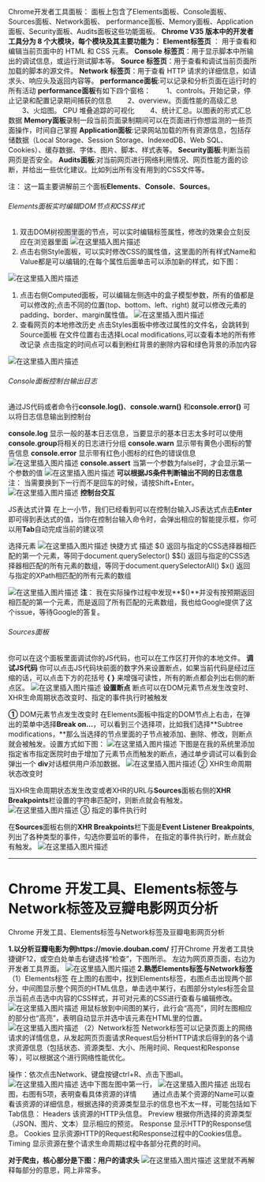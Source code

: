 Chrome开发者工具面板：
面板上包含了Elements面板、Console面板、Sources面板、Network面板、
performance面板、Memory面板、Application面板、Security面板、Audits面板这些功能面板。
**Chrome V35 版本中的开发者工具分为 8 个大模块，每个模块及其主要功能为：**
**Element标签页** ： 用于查看和编辑当前页面中的 HTML 和 CSS 元素。
**Console 标签页**：用于显示脚本中所输出的调试信息，或运行测试脚本等。
**Source 标签页**：用于查看和调试当前页面所加载的脚本的源文件。
**Network 标签页**：用于查看 HTTP 请求的详细信息，如请求头、响应头及返回内容等。
**performance面板**:可以记录和分析页面在运行时的所有活动
**performance面板**有如下四个窗格：
　　1、controls。开始记录，停止记录和配置记录期间捕获的信息
　　2、overview。页面性能的高级汇总
　　3、火焰图。 CPU 堆叠追踪的可视化
　　4、统计汇总。以图表的形式汇总数据
**Memory面板**录制一段当前页面录制期间可以在页面进行你想监测的一些页面操作，时间自己掌握
**Application面板**:记录网站加载的所有资源信息，包括存储数据（Local Storage、Session Storage、IndexedDB、Web SQL、Cookies）、缓存数据、字体、图片、脚本、样式表等。
**Security面板**:判断当前网页是否安全。
**Audits面板**:对当前网页进行网络利用情况、网页性能方面的诊断，并给出一些优化建议。比如列出所有没有用到的CSS文件等。

注： 这一篇主要讲解前三个面板**Elements**、**Console**、**Sources**。

###### Elements面板实时编辑DOM节点和CSS样式

1. 双击DOM树视图里面的节点，可以实时编辑标签属性，修改的效果会立刻反应在浏览器里面
   ![在这里插入图片描述](https://img-blog.csdnimg.cn/20190515100855713.png?x-oss-process=image/watermark,type_ZmFuZ3poZW5naGVpdGk,shadow_10,text_aHR0cHM6Ly9ibG9nLmNzZG4ubmV0L3FxXzQxOTI5Mjcw,size_16,color_FFFFFF,t_70)
2. 点击右侧Style面板，可以实时修改CSS的属性值，这里面的所有样式Name和Value都是可以编辑的;在每个属性后面单击可以添加新的样式，如下图：

![在这里插入图片描述](https://img-blog.csdnimg.cn/20190515100911338.png?x-oss-process=image/watermark,type_ZmFuZ3poZW5naGVpdGk,shadow_10,text_aHR0cHM6Ly9ibG9nLmNzZG4ubmV0L3FxXzQxOTI5Mjcw,size_16,color_FFFFFF,t_70)

1. 点击右侧Computed面板，可以编辑左侧选中的盒子模型参数，所有的值都是可以修改的;点击不同的位置(top、bottom、left、right)
   就可以修改元素的padding、border、margin属性值。
   ![在这里插入图片描述](https://img-blog.csdnimg.cn/20190515100929443.png?x-oss-process=image/watermark,type_ZmFuZ3poZW5naGVpdGk,shadow_10,text_aHR0cHM6Ly9ibG9nLmNzZG4ubmV0L3FxXzQxOTI5Mjcw,size_16,color_FFFFFF,t_70)
2. 查看网页的本地修改历史 点击Styles面板中修改过属性的文件名，会跳转到Source面板 在文件位置右击选择Local
   modifications,可以查看本地的所有修改记录 点击指定的时间点可以看到粉红背景的删除内容和绿色背景的添加内容

![在这里插入图片描述](https://img-blog.csdnimg.cn/20190515100946744.png?x-oss-process=image/watermark,type_ZmFuZ3poZW5naGVpdGk,shadow_10,text_aHR0cHM6Ly9ibG9nLmNzZG4ubmV0L3FxXzQxOTI5Mjcw,size_16,color_FFFFFF,t_70)

###### Console面板控制台输出日志

通过JS代码或者命令行**console.log()**、**console.warn()**
和**console.error()** 可以将日志信息输出到控制台

**console.log** 显示一般的基本日志信息，当要显示的基本日志太多时可以使用**console.group**将相关的日志进行分组
**console.warn** 显示带有黄色小图标的警告信息
**console.error** 显示带有红色小图标的红色的错误信息
![在这里插入图片描述](https://img-blog.csdnimg.cn/20190515101005258.png?x-oss-process=image/watermark,type_ZmFuZ3poZW5naGVpdGk,shadow_10,text_aHR0cHM6Ly9ibG9nLmNzZG4ubmV0L3FxXzQxOTI5Mjcw,size_16,color_FFFFFF,t_70)
**console.assert** 当第一个参数为false时，才会显示第一个参数的值
![在这里插入图片描述](https://img-blog.csdnimg.cn/20190515101021745.png?x-oss-process=image/watermark,type_ZmFuZ3poZW5naGVpdGk,shadow_10,text_aHR0cHM6Ly9ibG9nLmNzZG4ubmV0L3FxXzQxOTI5Mjcw,size_16,color_FFFFFF,t_70)
**可以根据JS条件判断输出不同的日志信息**
注： 当需要换到下一行而不是回车的时候，请按Shift+Enter。
![在这里插入图片描述](https://img-blog.csdnimg.cn/20190515101046324.png?x-oss-process=image/watermark,type_ZmFuZ3poZW5naGVpdGk,shadow_10,text_aHR0cHM6Ly9ibG9nLmNzZG4ubmV0L3FxXzQxOTI5Mjcw,size_16,color_FFFFFF,t_70)
**控制台交互**

JS表达式计算
在上一小节，我们已经看到可以在控制台输入JS表达式点击**Enter**即可得到表达式的值，当你在控制台输入命令时，会弹出相应的智能提示框，你可以用**Tab**自动完成当前的建议项

选择元素
![在这里插入图片描述](https://img-blog.csdnimg.cn/20190515101105429.png?x-oss-process=image/watermark,type_ZmFuZ3poZW5naGVpdGk,shadow_10,text_aHR0cHM6Ly9ibG9nLmNzZG4ubmV0L3FxXzQxOTI5Mjcw,size_16,color_FFFFFF,t_70)
快捷方式 描述
$() 返回与指定的CSS选择器相匹配的第一个元素，等同于document.querySelector()
$$() 返回与指定的CSS选择器相匹配的所有元素的数组，等同于document.querySelectorAll()
$x() 返回与指定的XPath相匹配的所有元素的数组

![在这里插入图片描述](https://img-blog.csdnimg.cn/20190515101130874.png?x-oss-process=image/watermark,type_ZmFuZ3poZW5naGVpdGk,shadow_10,text_aHR0cHM6Ly9ibG9nLmNzZG4ubmV0L3FxXzQxOTI5Mjcw,size_16,color_FFFFFF,t_70)
**注**： 我在实际操作过程中发现**$()**并没有按预期返回相匹配的第一个元素，而是返回了所有匹配的元素数组，我也给Google提供了这个issue，等待Google的答复。

###### Sources面板

你可以在这个面板里面调试你的JS代码，也可以在工作区打开你的本地文件。
**调试JS代码**
你可以点击JS代码块前面的数字外来设置断点，如果当前代码是经过压缩的话，可以点击下方的花括号 **{ }** 来增强可读性，所有的断点都会列出右侧的断点区。
![在这里插入图片描述](https://img-blog.csdnimg.cn/20190515101147224.png?x-oss-process=image/watermark,type_ZmFuZ3poZW5naGVpdGk,shadow_10,text_aHR0cHM6Ly9ibG9nLmNzZG4ubmV0L3FxXzQxOTI5Mjcw,size_16,color_FFFFFF,t_70)
**设置断点**
断点可以在DOM元素节点发生改变时、XHR生命周期状态改变时、指定的事件执行时被触发

**①** DOM元素节点发生改变时
在Elements面板中指定的DOM节点上右击，在弹出的菜单中选择**Break on…**，可以看到三个选择项，比如我们选择**Subtree modifications，**那么当选择的节点里面的子节点被添加、删除、修改，则断点就会被触发。设置方式如下图：
![在这里插入图片描述](https://img-blog.csdnimg.cn/20190515101202856.png?x-oss-process=image/watermark,type_ZmFuZ3poZW5naGVpdGk,shadow_10,text_aHR0cHM6Ly9ibG9nLmNzZG4ubmV0L3FxXzQxOTI5Mjcw,size_16,color_FFFFFF,t_70)
下图是在我的系统里添加指定省市指定医院时由于增加了元素节点而触发的断点，通过单步调试可以看到会弹出一个 **div**对话框供用户添加数据。
![在这里插入图片描述](https://img-blog.csdnimg.cn/20190515101219548.png?x-oss-process=image/watermark,type_ZmFuZ3poZW5naGVpdGk,shadow_10,text_aHR0cHM6Ly9ibG9nLmNzZG4ubmV0L3FxXzQxOTI5Mjcw,size_16,color_FFFFFF,t_70)
② XHR生命周期状态改变时

当XHR生命周期状态发生改变或者XHR的URL与**Sources**面板右侧的**XHR Breakpoints**栏设置的字符串匹配时，则断点就会有触发。
![在这里插入图片描述](https://img-blog.csdnimg.cn/20190515101237642.png?x-oss-process=image/watermark,type_ZmFuZ3poZW5naGVpdGk,shadow_10,text_aHR0cHM6Ly9ibG9nLmNzZG4ubmV0L3FxXzQxOTI5Mjcw,size_16,color_FFFFFF,t_70)
③ 指定的事件执行时

在**Sources**面板右侧的**XHR Breakpoints**栏下面是**Event Listener Breakpoints**,列出了各种类型的事件，勾选你要监听的事件，
在指定的事件执行时，断点就会有触发。
![在这里插入图片描述](https://img-blog.csdnimg.cn/20190515101318120.png?x-oss-process=image/watermark,type_ZmFuZ3poZW5naGVpdGk,shadow_10,text_aHR0cHM6Ly9ibG9nLmNzZG4ubmV0L3FxXzQxOTI5Mjcw,size_16,color_FFFFFF,t_70)

-----------------------------

# Chrome 开发工具、Elements标签与Network标签及豆瓣电影网页分析

Chrome 开发工具、Elements标签与Network标签及豆瓣电影网页分析

**1.以分析豆瓣电影为例https://movie.douban.com/**
打开Chrome 开发者工具快捷键F12，或空白处单击右键选择“检查”，下图所示。
左边为网页原页面，右边为开发者工具界面。
![在这里插入图片描述](https://img-blog.csdnimg.cn/20200409121250786.png?x-oss-process=image/watermark,type_ZmFuZ3poZW5naGVpdGk,shadow_10,text_aHR0cHM6Ly9ibG9nLmNzZG4ubmV0L3dqeXhsZA==,size_16,color_FFFFFF,t_70)
**2.熟悉Elements标签与Network标签**
（1）Elements标签
在上图的右图中，找到Elements标签，右图点击出现两个部分，中间图显示整个网页的HTML信息，单击选中某行，右图部分styles标签会显示当前点击选中内容的CSS样式，并可对元素的CSS进行查看与编辑修改。
![在这里插入图片描述](https://img-blog.csdnimg.cn/20200409121743563.png?x-oss-process=image/watermark,type_ZmFuZ3poZW5naGVpdGk,shadow_10,text_aHR0cHM6Ly9ibG9nLmNzZG4ubmV0L3dqeXhsZA==,size_16,color_FFFFFF,t_70)
用鼠标放到中间图的某行，此行会“高亮”，同时左图相应的部分也“高亮”，表明自动显示并选中该元素在HTML里的位置。
![在这里插入图片描述](https://img-blog.csdnimg.cn/20200409122411542.png?x-oss-process=image/watermark,type_ZmFuZ3poZW5naGVpdGk,shadow_10,text_aHR0cHM6Ly9ibG9nLmNzZG4ubmV0L3dqeXhsZA==,size_16,color_FFFFFF,t_70)
（2）Network标签
Network标签可以记录页面上的网络请求的详情信息，从发起网页页面请求Request后分析HTTP请求后得到的各个请求资源信息（包括状态、资源类型、大小、所用时间、Request和Response等），可以根据这个进行网络性能优化。

操作：依次点击Network、键盘按键ctrl+R、点击下图all。
![在这里插入图片描述](https://img-blog.csdnimg.cn/20200409130237839.png)
选中下图左图中第一行，
![在这里插入图片描述](https://img-blog.csdnimg.cn/20200409130327135.png?x-oss-process=image/watermark,type_ZmFuZ3poZW5naGVpdGk,shadow_10,text_aHR0cHM6Ly9ibG9nLmNzZG4ubmV0L3dqeXhsZA==,size_16,color_FFFFFF,t_70)
出现右图，右图有5项，表明查看具体资源的详情
　　通过点击某个资源的Name可以查看该资源的详细信息，根据选择的资源类型显示的信息也不太一样，可能包括如下Tab信息：
Headers 该资源的HTTP头信息。
Preview 根据你所选择的资源类型（JSON、图片、文本）显示相应的预览。
Response 显示HTTP的Response信息。
Cookies 显示资源HTTP的Request和Response过程中的Cookies信息。
Timing 显示资源在整个请求生命周期过程中各部分花费的时间。

**对于爬虫，核心部分是下图：用户的请求头**
![在这里插入图片描述](https://img-blog.csdnimg.cn/20200409130550750.png?x-oss-process=image/watermark,type_ZmFuZ3poZW5naGVpdGk,shadow_10,text_aHR0cHM6Ly9ibG9nLmNzZG4ubmV0L3dqeXhsZA==,size_16,color_FFFFFF,t_70)
这里就不再解释每部分的意思，网上非常多。